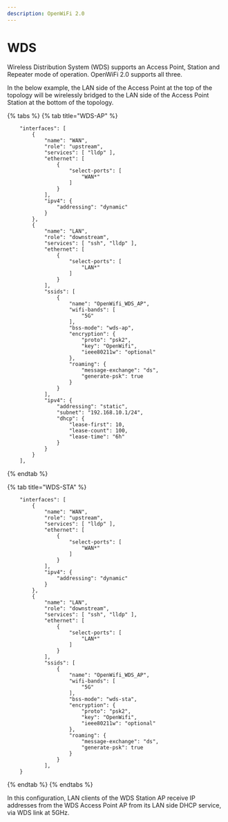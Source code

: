 ```yaml
---
description: OpenWiFi 2.0
---
```


# WDS

Wireless Distribution System \(WDS\) supports an Access Point, Station and Repeater mode of operation. OpenWiFi 2.0 supports all three. 

In the below example, the LAN side of the Access Point at the top of the topology will be wirelessly bridged to the LAN side of the Access Point Station at the bottom of the topology. 

{% tabs %}
{% tab title="WDS-AP" %}
```text
	"interfaces": [
		{
			"name": "WAN",
			"role": "upstream",
			"services": [ "lldp" ],
			"ethernet": [
				{
					"select-ports": [
						"WAN*"
					]
				}
			],
			"ipv4": {
				"addressing": "dynamic"
			}
		},
		{
			"name": "LAN",
			"role": "downstream",
			"services": [ "ssh", "lldp" ],
			"ethernet": [
				{
					"select-ports": [
						"LAN*"
					]
				}
			],
            "ssids": [
				{
					"name": "OpenWifi_WDS_AP",
					"wifi-bands": [
						"5G"
					],
					"bss-mode": "wds-ap",
					"encryption": {
						"proto": "psk2",
						"key": "OpenWifi",
						"ieee80211w": "optional"
					},
                    "roaming": {
						"message-exchange": "ds",
						"generate-psk": true
					}
                }
			],            
			"ipv4": {
				"addressing": "static",
				"subnet": "192.168.10.1/24",
				"dhcp": {
					"lease-first": 10,
					"lease-count": 100,
					"lease-time": "6h"
				}
			}
		}
	],
```
{% endtab %}

{% tab title="WDS-STA" %}
```text
	"interfaces": [
		{
			"name": "WAN",
			"role": "upstream",
			"services": [ "lldp" ],
			"ethernet": [
				{
					"select-ports": [
						"WAN*"
					]
				}
			],
			"ipv4": {
				"addressing": "dynamic"
			}
		},
		{
			"name": "LAN",
			"role": "downstream",
			"services": [ "ssh", "lldp" ],
			"ethernet": [
				{
					"select-ports": [
						"LAN*"
					]
				}
			],
			"ssids": [
				{
					"name": "OpenWifi_WDS_AP",
					"wifi-bands": [
						"5G"
					],
					"bss-mode": "wds-sta",
					"encryption": {
						"proto": "psk2",
						"key": "OpenWifi",
						"ieee80211w": "optional"
					},
                    "roaming": {
						"message-exchange": "ds",
						"generate-psk": true
					}
                }
			],
	}
```
{% endtab %}
{% endtabs %}

In this configuration, LAN clients of the WDS Station AP receive IP addresses from the WDS Access Point AP from its LAN side DHCP service, via WDS link at 5GHz. 

